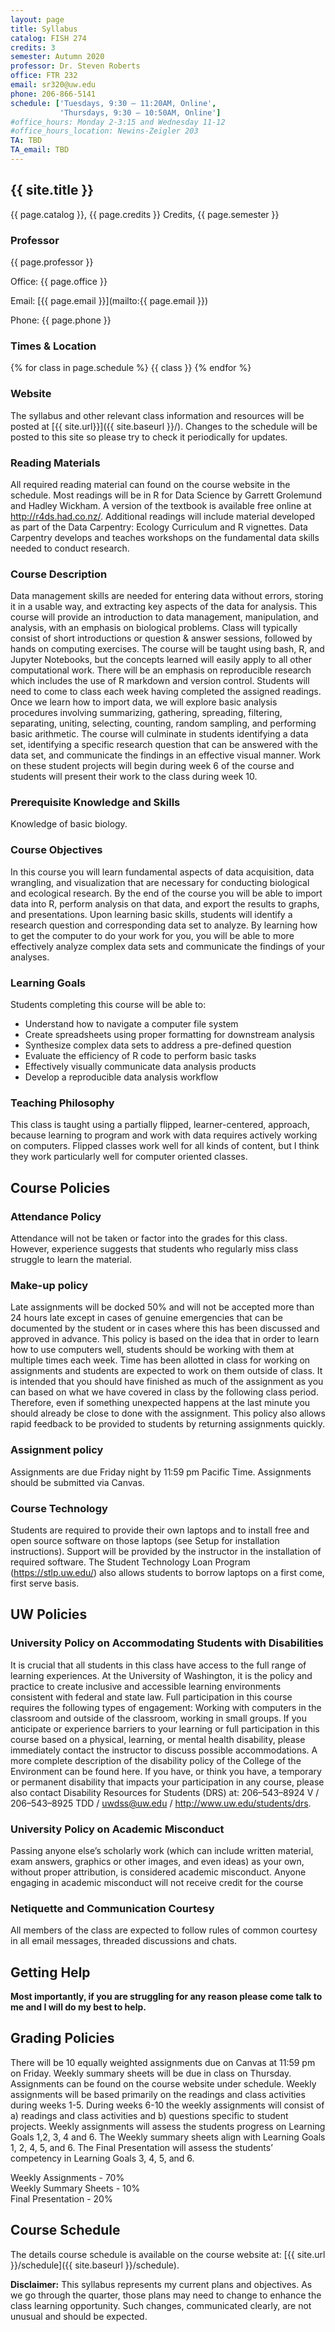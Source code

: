 ```yaml
---
layout: page
title: Syllabus
catalog: FISH 274
credits: 3
semester: Autumn 2020
professor: Dr. Steven Roberts
office: FTR 232
email: sr320@uw.edu
phone: 206-866-5141
schedule: ['Tuesdays, 9:30 – 11:20AM, Online',
           'Thursdays, 9:30 – 10:50AM, Online']
#office_hours: Monday 2-3:15 and Wednesday 11-12
#office_hours_location: Newins-Zeigler 203
TA: TBD
TA_email: TBD
---
```


## {{ site.title }}

{{ page.catalog }}, {{ page.credits }} Credits, {{ page.semester }}

### Professor

{{ page.professor }}

Office: {{ page.office }}

Email:
[{{ page.email }}](mailto:{{ page.email }})


Phone: {{ page.phone }}


### Times & Location

{% for class in page.schedule %}
  {{ class }}
{% endfor %}



### Website

The syllabus and other relevant class information and resources will be posted
at [{{ site.url}}]({{ site.baseurl }}/).
Changes to the schedule will be posted to this site so please try to check it
periodically for updates.



### Reading Materials

All required reading material can found on the course website in the schedule. Most readings will be in R for Data Science by Garrett Grolemund and Hadley Wickham. A version of the textbook is available free online at http://r4ds.had.co.nz/. Additional readings will include material developed as part of the Data Carpentry: Ecology Curriculum and R vignettes. Data Carpentry develops and teaches workshops on the fundamental data skills needed to conduct research.

### Course Description

Data management skills are needed for entering data without errors, storing it in a usable way, and extracting key aspects of the data for analysis. This course will provide an introduction to data management, manipulation, and analysis, with an emphasis on biological problems. Class will typically consist of short introductions or question & answer sessions, followed by hands on computing exercises. The course will be taught using bash, R, and Jupyter Notebooks, but the concepts learned will easily apply to all other computational work. There will be an emphasis on reproducible research which includes the use of R markdown and version control. Students will need to come to class each week having completed the assigned readings. Once we learn how to import data, we will explore basic analysis procedures involving summarizing, gathering, spreading, filtering, separating, uniting, selecting, counting, random sampling, and performing basic arithmetic. The course will culminate in students identifying a data set, identifying a specific research question that can be answered with the data set, and communicate the findings in an effective visual manner. Work on these student projects will begin during week 6 of the course and students will present their work to the class during week 10.


### Prerequisite Knowledge and Skills

Knowledge of basic biology.


### Course Objectives

In this course you will learn fundamental aspects of data acquisition, data wrangling, and visualization that are necessary for conducting biological and ecological research. By the end of the course you will be able to import data into R, perform analysis on that data, and export the results to graphs, and presentations. Upon learning basic skills, students will identify a research question and corresponding data set to analyze. By learning how to get the computer to do your work for you, you will be able to more effectively analyze complex data sets and communicate the findings of your analyses.


### Learning Goals

Students completing this course will be able to:

- Understand how to navigate a computer file system 	
- Create spreadsheets using proper formatting for downstream analysis 	
- Synthesize complex data sets to address a pre-defined question 	
- Evaluate the efficiency of R code to perform basic tasks 	
- Effectively visually communicate data analysis products 	
- Develop a reproducible data analysis workflow 	







### Teaching Philosophy

This class is taught using a partially flipped, learner-centered, approach, because
learning to program and work with data requires actively working on
computers. Flipped classes work well for all kinds of content, but I think they
work particularly well for computer oriented classes.


## Course Policies


### Attendance Policy

Attendance will not be taken or factor into the grades for this class. However,
experience suggests that students who regularly miss class struggle to learn the
material.



### Make-up policy

Late assignments will be docked 50% and will not be accepted more than 24 hours
late except in cases of genuine emergencies that can be documented by the
student or in cases where this has been discussed and approved in advance. This
policy is based on the idea that in order to learn how to use computers well,
students should be working with them at multiple times each week. Time has been
allotted in class for working on assignments and students are expected to work
on them outside of class. It is intended that you should have finished as much
of the assignment as you can based on what we have covered in class by the
following class period. Therefore, even if something unexpected happens at the
last minute you should already be close to done with the assignment. This policy
also allows rapid feedback to be provided to students by returning assignments
quickly.


### Assignment policy

Assignments are due Friday night by 11:59 pm Pacific Time. Assignments should be
submitted via Canvas.


### Course Technology

Students are required to provide their own laptops and to install free and open source software on those laptops (see Setup for installation instructions). Support will be provided by the instructor in the installation of required software. The Student Technology Loan Program (https://stlp.uw.edu/) also allows students to borrow laptops on a first come, first serve basis.


## UW Policies


### University Policy on Accommodating Students with Disabilities

It is crucial that all students in this class have access to the full
range of learning experiences. At the University of Washington, it is
the policy and practice to create inclusive and accessible learning
environments consistent with federal and state law. Full participation
in this course requires the following types of engagement: Working with
computers in the classroom and outside of the classroom, working in small groups.
If you anticipate or experience barriers to your
learning or full participation in this course based on a physical,
learning, or mental health disability, please immediately contact the
instructor to discuss possible accommodations. A more complete
description of the disability policy of the College of the Environment
can be found here. If you have, or think you have, a temporary or
permanent disability that impacts your participation in any course,
please also contact Disability Resources for Students (DRS) at:
206–543–8924 V / 206–543–8925 TDD / uwdss@uw.edu
/ http://www.uw.edu/students/drs.


### University Policy on Academic Misconduct

Passing anyone else’s scholarly work (which can include written
material, exam answers, graphics or other images, and even ideas) as
your own, without proper attribution, is considered academic misconduct.
Anyone engaging in academic misconduct will not receive credit for the
course


### Netiquette and Communication Courtesy

All members of the class are expected to follow rules of common
courtesy in all email messages, threaded discussions and chats.


## Getting Help



**Most importantly, if you are struggling for any reason please come talk to me
and I will do my best to help.**


## Grading Policies

There will be 10 equally weighted assignments due on Canvas at 11:59 pm on Friday. Weekly summary sheets will be due in class on Thursday. Assignments can be found on the course website under schedule. Weekly assignments will be based primarily on the readings and class activities during weeks 1-5. During weeks 6-10 the weekly assignments will consist of a) readings and class activities and b) questions specific to student projects. Weekly assignments will assess the students progress on Learning Goals 1,2, 3, 4 and 6. The Weekly summary sheets align with Learning Goals 1, 2, 4, 5, and 6. The Final Presentation will assess the students’ competency in Learning Goals 3, 4, 5, and 6.

Weekly Assignments - 70%    
Weekly Summary Sheets - 10%   
Final Presentation - 20%    




## Course Schedule

The details course schedule is available on the course website at:
[{{ site.url }}/schedule]({{ site.baseurl }}/schedule).


**Disclaimer:** This syllabus represents my current plans and objectives. As we
go through the quarter, those plans may need to change to enhance the class
learning opportunity. Such changes, communicated clearly, are not unusual and
should be expected.
